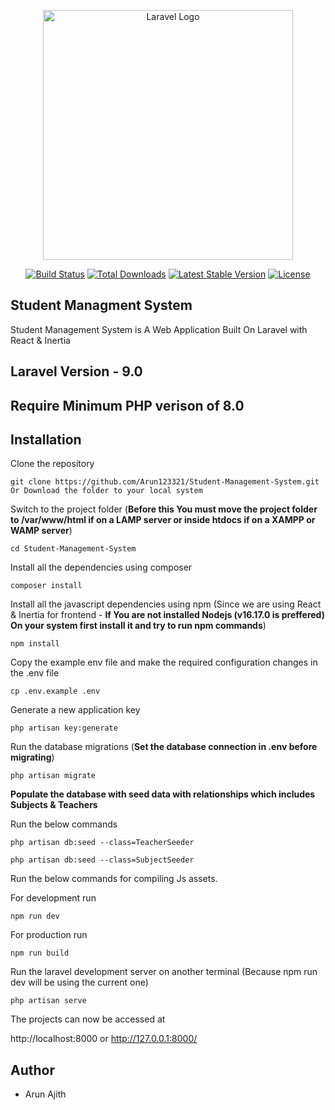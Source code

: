 <p align="center"><a href="https://laravel.com" target="_blank"><img src="https://raw.githubusercontent.com/laravel/art/master/logo-lockup/5%20SVG/2%20CMYK/1%20Full%20Color/laravel-logolockup-cmyk-red.svg" width="400" alt="Laravel Logo"></a></p>

<p align="center">
<a href="https://travis-ci.org/laravel/framework"><img src="https://travis-ci.org/laravel/framework.svg" alt="Build Status"></a>
<a href="https://packagist.org/packages/laravel/framework"><img src="https://img.shields.io/packagist/dt/laravel/framework" alt="Total Downloads"></a>
<a href="https://packagist.org/packages/laravel/framework"><img src="https://img.shields.io/packagist/v/laravel/framework" alt="Latest Stable Version"></a>
<a href="https://packagist.org/packages/laravel/framework"><img src="https://img.shields.io/packagist/l/laravel/framework" alt="License"></a>
</p>

## Student Managment System

Student Management System is A Web Application Built On Laravel with React & Inertia

## Laravel Version - 9.0
## Require Minimum PHP verison of 8.0


## Installation



Clone the repository

    git clone https://github.com/Arun123321/Student-Management-System.git
    Or Download the folder to your local system
    
Switch to the project folder (**Before this You must move the project folder to /var/www/html if on a LAMP server or inside htdocs if on a XAMPP or WAMP server**)

    cd Student-Management-System

Install all the dependencies using composer

    composer install
    
    
Install all the javascript dependencies using npm (Since we are using React & Inertia for frontend - **If You are not installed Nodejs (v16.17.0 is preffered) On your system first install it and try to run npm commands**)

    npm install    

Copy the example env file and make the required configuration changes in the .env file

    cp .env.example .env

Generate a new application key

    php artisan key:generate
    
Run the database migrations (**Set the database connection in .env before migrating**)

    php artisan migrate
    
**Populate the database with seed data with relationships which includes Subjects & Teachers**

Run the below commands

    php artisan db:seed --class=TeacherSeeder
    
    php artisan db:seed --class=SubjectSeeder
    

Run the below commands for compiling Js assets.


   For development run

    npm run dev
    
   For production run

    npm run build
 
   
Run the laravel development server on another terminal (Because npm run dev will be using the current one)

    php artisan serve
   
    
   The projects can now be accessed at

   http://localhost:8000 or http://127.0.0.1:8000/
    
 ## Author
 
 - Arun Ajith
